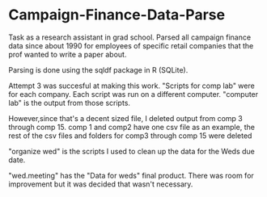 Campaign-Finance-Data-Parse
===========================
Task as a research assistant in grad school. Parsed all campaign finance data since about 1990 for employees of specific 
retail companies that the prof wanted to write a paper about.

Parsing is done using the sqldf package in R (SQLite). 

Attempt 3 was succesful at making this work. "Scripts for comp lab" were for each company. Each script was run on a 
different computer. "computer lab" is the output from those scripts. 

However,since that's a decent sized file, I deleted output from comp 3 through comp 15. comp 1 and comp2 have one 
csv file as an example, the rest of the csv files and folders for comp3 through comp 15 were deleted

"organize wed" is the scripts I used to clean up the data for the Weds due date. 

"wed.meeting" has the "Data for weds" final product. There was room for improvement but it was decided that wasn't 
necessary. 
